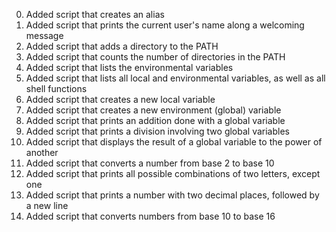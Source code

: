 <ol start="0">
<li>Added script that creates an alias</li>
<li>Added script that prints the current user's name along a welcoming message</li>
<li>Added script that adds a directory to the PATH</li>
<li>Added script that counts the number of directories in the PATH</li>
<li>Added script that lists the environmental variables</li>
<li>Added script that lists all local and environmental variables, as well as all shell functions</li>
<li>Added script that creates a new local variable</li>
<li>Added script that creates a new environment (global) variable</li>
<li>Added script that prints an addition done with a global variable</li>
<li>Added script that prints a division involving two global variables</li>
<li>Added script that displays the result of a global variable to the power of another</li>
<li>Added script that converts a number from base 2 to base 10</li>
<li>Added script that prints all possible combinations of two letters, except one</li>
<li>Added script that prints a number with two decimal places, followed by a new line</li>
<li>Added script that converts numbers from base 10 to base 16</li>
</ol>
